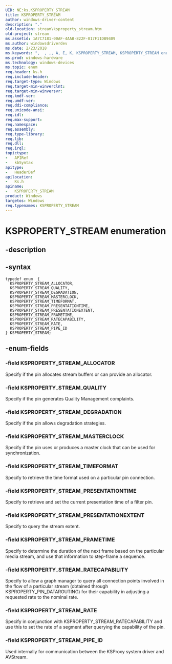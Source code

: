 ```yaml
---
UID: NE:ks.KSPROPERTY_STREAM
title: KSPROPERTY_STREAM
author: windows-driver-content
description: "."
old-location: stream\ksproperty_stream.htm
old-project: stream
ms.assetid: 1A7C7181-00AF-4AAB-822F-017F11DB9409
ms.author: windowsdriverdev
ms.date: 2/23/2018
ms.keywords: ",  , ,, A, E, K, KSPROPERTY_STREAM, KSPROPERTY_STREAM enumeration [Streaming Media Devices], KSPROPERTY_STREAM_ALLOCATOR, KSPROPERTY_STREAM_DEGRADATION, KSPROPERTY_STREAM_FRAMETIME, KSPROPERTY_STREAM_MASTERCLOCK, KSPROPERTY_STREAM_PIPE_ID, KSPROPERTY_STREAM_PRESENTATIONEXTENT, KSPROPERTY_STREAM_PRESENTATIONTIME, KSPROPERTY_STREAM_QUALITY, KSPROPERTY_STREAM_RATE, KSPROPERTY_STREAM_RATECAPABILITY, KSPROPERTY_STREAM_TIMEFORMAT, M, O, P, R, S, T, Y, _, ks/KSPROPERTY_STREAM, ks/KSPROPERTY_STREAM_ALLOCATOR, ks/KSPROPERTY_STREAM_DEGRADATION, ks/KSPROPERTY_STREAM_FRAMETIME, ks/KSPROPERTY_STREAM_MASTERCLOCK, ks/KSPROPERTY_STREAM_PIPE_ID, ks/KSPROPERTY_STREAM_PRESENTATIONEXTENT, ks/KSPROPERTY_STREAM_PRESENTATIONTIME, ks/KSPROPERTY_STREAM_QUALITY, ks/KSPROPERTY_STREAM_RATE, ks/KSPROPERTY_STREAM_RATECAPABILITY, ks/KSPROPERTY_STREAM_TIMEFORMAT, stream.ksproperty_stream"
ms.prod: windows-hardware
ms.technology: windows-devices
ms.topic: enum
req.header: ks.h
req.include-header: 
req.target-type: Windows
req.target-min-winverclnt: 
req.target-min-winversvr: 
req.kmdf-ver: 
req.umdf-ver: 
req.ddi-compliance: 
req.unicode-ansi: 
req.idl: 
req.max-support: 
req.namespace: 
req.assembly: 
req.type-library: 
req.lib: 
req.dll: 
req.irql: 
topictype:
-	APIRef
-	kbSyntax
apitype:
-	HeaderDef
apilocation:
-	Ks.h
apiname:
-	KSPROPERTY_STREAM
product: Windows
targetos: Windows
req.typenames: KSPROPERTY_STREAM
---
```


# KSPROPERTY_STREAM enumeration


## -description





## -syntax


````
typedef enum  { 
  KSPROPERTY_STREAM_ALLOCATOR,
  KSPROPERTY_STREAM_QUALITY,
  KSPROPERTY_STREAM_DEGRADATION,
  KSPROPERTY_STREAM_MASTERCLOCK,
  KSPROPERTY_STREAM_TIMEFORMAT,
  KSPROPERTY_STREAM_PRESENTATIONTIME,
  KSPROPERTY_STREAM_PRESENTATIONEXTENT,
  KSPROPERTY_STREAM_FRAMETIME,
  KSPROPERTY_STREAM_RATECAPABILITY,
  KSPROPERTY_STREAM_RATE,
  KSPROPERTY_STREAM_PIPE_ID
} KSPROPERTY_STREAM;
````


## -enum-fields




### -field KSPROPERTY_STREAM_ALLOCATOR

Specify if the pin allocates stream buffers or can provide an allocator.


### -field KSPROPERTY_STREAM_QUALITY

Specify if the pin generates Quality Management complaints.


### -field KSPROPERTY_STREAM_DEGRADATION

Specify if the pin allows degradation strategies.


### -field KSPROPERTY_STREAM_MASTERCLOCK

Specify if the pin uses or produces a master clock that can be used for synchronization.


### -field KSPROPERTY_STREAM_TIMEFORMAT

Specify to retrieve the time format used on a particular pin connection.


### -field KSPROPERTY_STREAM_PRESENTATIONTIME

Specify to retrieve and set the current presentation time of a filter pin.


### -field KSPROPERTY_STREAM_PRESENTATIONEXTENT

Specify to query the stream extent.


### -field KSPROPERTY_STREAM_FRAMETIME

Specify to determine the duration of the next frame based on the particular media stream, and use that information to step-frame a sequence.


### -field KSPROPERTY_STREAM_RATECAPABILITY

Specify to allow a graph manager to query all connection points involved in the flow of a particular stream (obtained through KSPROPERTY_PIN_DATAROUTING) for their capability in adjusting a requested rate to the nominal rate.


### -field KSPROPERTY_STREAM_RATE

Specify in conjunction with KSPROPERTY_STREAM_RATECAPABILITY and use this to set the rate of a segment after querying the capability of the pin.


### -field KSPROPERTY_STREAM_PIPE_ID

Used internally for communication between the KSProxy system driver and AVStream.

